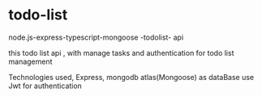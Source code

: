# todo-list
node.js-express-typescript-mongoose -todolist- api

this todo list api , with manage tasks and authentication for todo list management

Technologies used,
Express,
mongodb atlas(Mongoose) as dataBase
use Jwt for authentication
